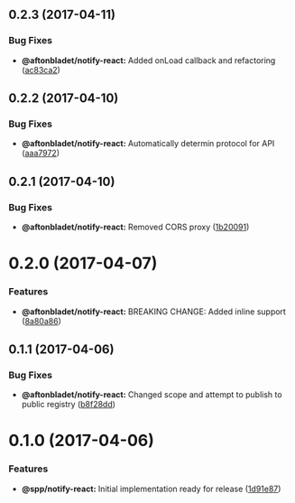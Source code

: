 <a name="0.2.3"></a>
## 0.2.3 (2017-04-11)


### Bug Fixes

* **@aftonbladet/notify-react:** Added onLoad callback and refactoring ([ac83ca2](https://github.com/schibsted-martin/roc-notify/commit/ac83ca2))



<a name="0.2.2"></a>
## 0.2.2 (2017-04-10)


### Bug Fixes

* **@aftonbladet/notify-react:** Automatically determin protocol for API ([aaa7972](https://github.com/schibsted-martin/roc-notify/commit/aaa7972))



<a name="0.2.1"></a>
## 0.2.1 (2017-04-10)


### Bug Fixes

* **@aftonbladet/notify-react:** Removed CORS proxy ([1b20091](https://github.com/schibsted-martin/roc-notify/commit/1b20091))



<a name="0.2.0"></a>
# 0.2.0 (2017-04-07)


### Features

* **@aftonbladet/notify-react:** BREAKING CHANGE: Added inline support ([8a80a86](https://github.com/schibsted-martin/roc-notify/commit/8a80a86))



<a name="0.1.1"></a>
## 0.1.1 (2017-04-06)


### Bug Fixes

* **@aftonbladet/notify-react:** Changed scope and attempt to publish to public registry ([b8f28dd](https://github.com/schibsted-martin/roc-notify/commit/b8f28dd))



<a name="0.1.0"></a>
# 0.1.0 (2017-04-06)


### Features

* **@spp/notify-react:** Initial implementation ready for release ([1d91e87](https://github.com/schibsted-martin/roc-notify/commit/1d91e87))



